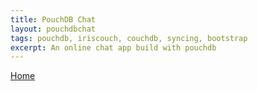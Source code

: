 ```yaml
---
title: PouchDB Chat
layout: pouchdbchat      
tags: pouchdb, iriscouch, couchdb, syncing, bootstrap
excerpt: An online chat app build with pouchdb
---
```

                                                                                                
[Home](http://nigelkelly.github.io)

